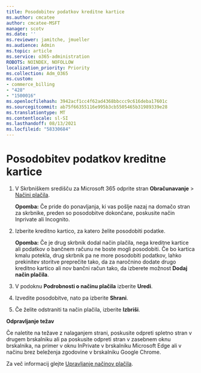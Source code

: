 ```yaml
---
title: Posodobitev podatkov kreditne kartice
ms.author: cmcatee
author: cmcatee-MSFT
manager: scotv
ms.date: ''
ms.reviewer: jamitche, jmueller
ms.audience: Admin
ms.topic: article
ms.service: o365-administration
ROBOTS: NOINDEX, NOFOLLOW
localization_priority: Priority
ms.collection: Adm_O365
ms.custom:
- commerce_billing
- "428"
- "1500016"
ms.openlocfilehash: 3942acf1cc4f62ad4368bbccc9c616deba17601c
ms.sourcegitcommit: ab75f66355116e995b3cb5505465b31989339e28
ms.translationtype: MT
ms.contentlocale: sl-SI
ms.lasthandoff: 08/13/2021
ms.locfileid: "58330684"
---
```

# <a name="update-credit-card-information"></a>Posodobitev podatkov kreditne kartice

1. V Skrbniškem središču za Microsoft 365 odprite stran **Obračunavanje** \> [Načini plačila](https://go.microsoft.com/fwlink/p/?linkid=2018806).

    **Opomba:** Če pride do ponavljanja, ki vas pošlje nazaj na domačo stran za skrbnike, preden so posodobitve dokončane, poskusite način Inprivate ali Incognito.
  
2. Izberite kreditno kartico, za katero želite posodobiti podatke.

    **Opomba:** Če je drug skrbnik dodal način plačila, nega kreditne kartice ali podatkov o bančnem računu ne boste mogli posodobiti. Če bo kartica kmalu potekla, drug skrbnik pa ne more posodobiti podatkov, lahko prekinitev storitve preprečite tako, da za naročnino dodate drugo kreditno kartico ali nov bančni račun tako, da izberete možnost **Dodaj način plačila**.
  
3. V podoknu **Podrobnosti o načinu plačila** izberite **Uredi**.

4. Izvedite posodobitve, nato pa izberite **Shrani**.

5. Če želite odstraniti ta način plačila, izberite **Izbriši**.

**Odpravljanje težav**

Če naletite na težave z nalaganjem strani, poskusite odpreti spletno stran v drugem brskalniku ali pa poskusite odpreti stran v zasebnem oknu brskalnika, na primer v oknu InPrivate v brskalniku Microsoft Edge ali v načinu brez beleženja zgodovine v brskalniku Google Chrome. 

Za več informacij glejte [Upravljanje načinov plačila](https://docs.microsoft.com/microsoft-365/commerce/billing-and-payments/manage-payment-methods).